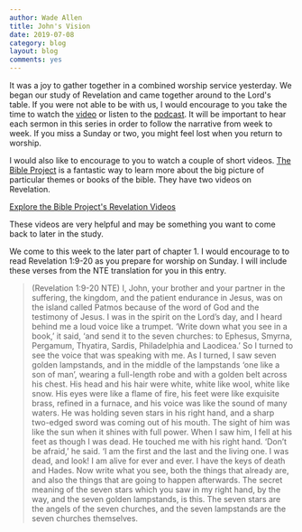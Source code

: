 ```yaml
---
author: Wade Allen
title: John's Vision
date: 2019-07-08
category: blog
layout: blog
comments: yes
---
```


It was a joy to gather together in a combined worship service yesterday. We began our study of Revelation and came together around to the Lord's table. If you were not able to be with us, I would encourage to you take the time to watch the [video](https://fbcmuncie.org/video/2019/07/07/introducing-revelation) or listen to the [podcast](https://fbcmuncie.org/podcast/fbcmuncie.xml). It will be important to hear each sermon in this series in order to follow the narrative from week to week. If you miss a Sunday or two, you might feel lost when you return to worship.

I would also like to encourage to you to watch a couple of short videos. [The Bible Project](https://thebibleproject.com) is a fantastic way to learn more about the big picture of particular themes or books of the bible. They have two videos on Revelation.

[Explore the Bible Project's Revelation Videos](https://thebibleproject.com/explore/revelation/)

These videos are very helpful and may be something you want to come back to later in the study.

We come to this week to the later part of chapter 1. I would encourage to to read Revelation 1:9-20 as you prepare for worship on Sunday. I will include these verses from the NTE translation for you in this entry.

>(Revelation 1:9-20 NTE) I, John, your brother and your partner in the suffering, the kingdom, and the patient endurance in Jesus, was on the island called Patmos because of the word of God and the testimony of Jesus.  I was in the spirit on the Lord’s day, and I heard behind me a loud voice like a trumpet.  ‘Write down what you see in a book,’ it said, ‘and send it to the seven churches: to Ephesus, Smyrna, Pergamum, Thyatira, Sardis, Philadelphia and Laodicea.’ So I turned to see the voice that was speaking with me. As I turned, I saw seven golden lampstands,  and in the middle of the lampstands ‘one like a son of man’, wearing a full-length robe and with a golden belt across his chest.  His head and his hair were white, white like wool, white like snow. His eyes were like a flame of fire,  his feet were like exquisite brass, refined in a furnace, and his voice was like the sound of many waters.  He was holding seven stars in his right hand, and a sharp two-edged sword was coming out of his mouth. The sight of him was like the sun when it shines with full power.  When I saw him, I fell at his feet as though I was dead. He touched me with his right hand. ‘Don’t be afraid,’ he said. ‘I am the first and the last  and the living one. I was dead, and look! I am alive for ever and ever. I have the keys of death and Hades.  Now write what you see, both the things that already are, and also the things that are going to happen afterwards.  The secret meaning of the seven stars which you saw in my right hand, by the way, and the seven golden lampstands, is this. The seven stars are the angels of the seven churches, and the seven lampstands are the seven churches themselves.
